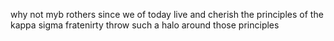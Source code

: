 why not myb rothers since we of today live and cherish the principles of the kappa sigma fratenirty throw such a halo around those principles